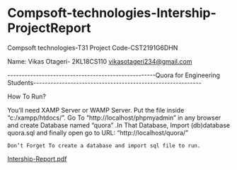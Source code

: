 # Compsoft-technologies-Intership-ProjectReport
Compsoft technologies-T31
Project Code-CST2191G6DHN 

Name: Vikas Otageri- 2KL18CS110
vikasotageri234@gmail.com

----------------------------------------------------Quora for Engineering Students-----------------------------------------------------------                                                                                          

How To Run?

You’ll need XAMP Server or WAMP Server. Put the file inside “c:/xampp/htdocs/”. Go To “http://localhost/phpmyadmin” in any browser and create Database named “quora” .In That Database, Import (db)database quora.sql and finally open go to URL: “http://localhost/quora/”
    
    Don’t Forget To create a database and import sql file to run.
    
    
    

[Intership-Report.pdf](https://github.com/vikas2340/Compsoft-technologies-Intership-ProjectReport/files/8523283/Intership-Report.pdf)
